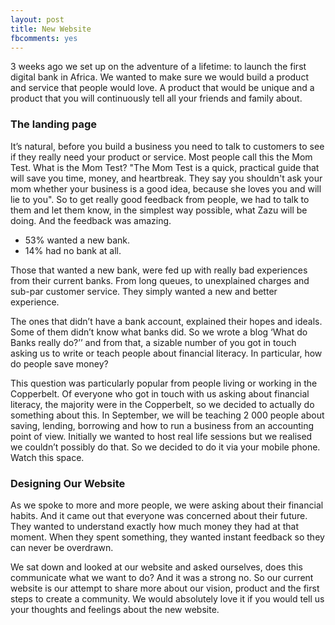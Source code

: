 ```yaml
---
layout: post
title: New Website
fbcomments: yes
---
```


3 weeks ago we set up on the adventure of a lifetime: to launch the first digital bank in Africa. We wanted to make sure we would build a product and service that people would love. A product that would be unique and a product that you will continuously tell all your friends and family about. 

### The landing page 
It’s natural, before you build a business you need to talk to customers to see if they really need your product or service. Most people call this the Mom Test. What is the Mom Test?
"The Mom Test is a quick, practical guide that will save you time, money, and heartbreak. They say you shouldn't ask your mom whether your business is a good idea, because she loves you and will lie to you". 
So to get really good feedback from people, we had to talk to them and let them know, in the simplest way possible, what Zazu will be doing. And the feedback was amazing. 

-	53% wanted a new bank. 
-	14% had no bank at all. 

Those that wanted a new bank, were fed up with really bad experiences from their current banks. From long queues, to unexplained charges and sub-par customer service. They simply wanted a new and better experience. 

The ones that didn’t have a bank account, explained their hopes and ideals. Some of them didn’t know what banks did. So we wrote a blog ‘What do Banks really do?’’ and from that, a sizable number of you got in touch asking us to write or teach people about financial literacy. In particular, how do people save money? 

This question was particularly popular from people living or working in the Copperbelt. Of everyone who got in touch with us asking about financial literacy, the majority were in the Copperbelt, so we decided to actually do something about this. In September, we will be teaching 2 000 people about saving, lending, borrowing and how to run a business from an accounting point of view. Initially we wanted to host real life sessions but we realised we couldn’t possibly do that. So we decided to do it via your mobile phone. Watch this space.

### Designing Our Website 
As we spoke to more and more people, we were asking about their financial habits. And it came out that everyone was concerned about their future. They wanted to understand exactly how much money they had at that moment. When they spent something, they wanted instant feedback so they can never be overdrawn. 

We sat down and looked at our website and asked ourselves, does this communicate what we want to do? And it was a strong no. 
So our current website is our attempt to share more about our vision, product and the first steps to create a community. We would absolutely love it if you would tell us your thoughts and feelings about the new website. 




